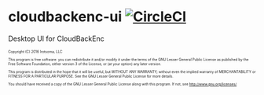 # cloudbackenc-ui [![CircleCI](https://circleci.com/gh/irotsoma/cloudbackenc-ui/tree/master.svg?style=svg)](https://circleci.com/gh/irotsoma/cloudbackenc-ui/tree/master)

Desktop UI for CloudBackEnc

<span style="font-size: .5em;">
Copyright (C) 2016  Irotsoma, LLC

This program is free software: you can redistribute it and/or modify
it under the terms of the GNU Lesser General Public License as published by
the Free Software Foundation, either version 3 of the License, or
(at your option) any later version.

This program is distributed in the hope that it will be useful,
but WITHOUT ANY WARRANTY; without even the implied warranty of
MERCHANTABILITY or FITNESS FOR A PARTICULAR PURPOSE.  See the
GNU Lesser General Public License for more details.

You should have received a copy of the GNU Lesser General Public License
along with this program.  If not, see <http://www.gnu.org/licenses/>
</span>
